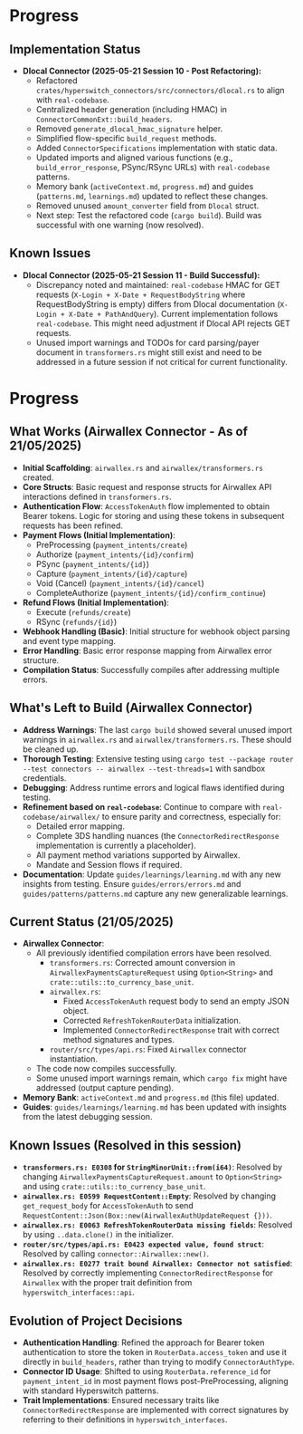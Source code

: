 # Progress

## Implementation Status
- **Dlocal Connector (2025-05-21 Session 10 - Post Refactoring):**
    - Refactored `crates/hyperswitch_connectors/src/connectors/dlocal.rs` to align with `real-codebase`.
    - Centralized header generation (including HMAC) in `ConnectorCommonExt::build_headers`.
    - Removed `generate_dlocal_hmac_signature` helper.
    - Simplified flow-specific `build_request` methods.
    - Added `ConnectorSpecifications` implementation with static data.
    - Updated imports and aligned various functions (e.g., `build_error_response`, PSync/RSync URLs) with `real-codebase` patterns.
    - Memory bank (`activeContext.md`, `progress.md`) and guides (`patterns.md`, `learnings.md`) updated to reflect these changes.
    - Removed unused `amount_converter` field from `Dlocal` struct.
    - Next step: Test the refactored code (`cargo build`). Build was successful with one warning (now resolved).

## Known Issues
- **Dlocal Connector (2025-05-21 Session 11 - Build Successful):**
    - Discrepancy noted and maintained: `real-codebase` HMAC for GET requests (`X-Login + X-Date + RequestBodyString` where RequestBodyString is empty) differs from Dlocal documentation (`X-Login + X-Date + PathAndQuery`). Current implementation follows `real-codebase`. This might need adjustment if Dlocal API rejects GET requests.
    - Unused import warnings and TODOs for card parsing/payer document in `transformers.rs` might still exist and need to be addressed in a future session if not critical for current functionality.
# Progress

## What Works (Airwallex Connector - As of 21/05/2025)

- **Initial Scaffolding**: `airwallex.rs` and `airwallex/transformers.rs` created.
- **Core Structs**: Basic request and response structs for Airwallex API interactions defined in `transformers.rs`.
- **Authentication Flow**: `AccessTokenAuth` flow implemented to obtain Bearer tokens. Logic for storing and using these tokens in subsequent requests has been refined.
- **Payment Flows (Initial Implementation)**:
    - PreProcessing (`payment_intents/create`)
    - Authorize (`payment_intents/{id}/confirm`)
    - PSync (`payment_intents/{id}`)
    - Capture (`payment_intents/{id}/capture`)
    - Void (Cancel) (`payment_intents/{id}/cancel`)
    - CompleteAuthorize (`payment_intents/{id}/confirm_continue`)
- **Refund Flows (Initial Implementation)**:
    - Execute (`refunds/create`)
    - RSync (`refunds/{id}`)
- **Webhook Handling (Basic)**: Initial structure for webhook object parsing and event type mapping.
- **Error Handling**: Basic error response mapping from Airwallex error structure.
- **Compilation Status**: Successfully compiles after addressing multiple errors.

## What's Left to Build (Airwallex Connector)

- **Address Warnings**: The last `cargo build` showed several unused import warnings in `airwallex.rs` and `airwallex/transformers.rs`. These should be cleaned up.
- **Thorough Testing**: Extensive testing using `cargo test --package router --test connectors -- airwallex --test-threads=1` with sandbox credentials.
- **Debugging**: Address runtime errors and logical flaws identified during testing.
- **Refinement based on `real-codebase`**: Continue to compare with `real-codebase/airwallex/` to ensure parity and correctness, especially for:
    - Detailed error mapping.
    - Complete 3DS handling nuances (the `ConnectorRedirectResponse` implementation is currently a placeholder).
    - All payment method variations supported by Airwallex.
    - Mandate and Session flows if required.
- **Documentation**: Update `guides/learnings/learning.md` with any new insights from testing. Ensure `guides/errors/errors.md` and `guides/patterns/patterns.md` capture any new generalizable learnings.

## Current Status (21/05/2025)

- **Airwallex Connector**:
    - All previously identified compilation errors have been resolved.
        - `transformers.rs`: Corrected amount conversion in `AirwallexPaymentsCaptureRequest` using `Option<String>` and `crate::utils::to_currency_base_unit`.
        - `airwallex.rs`:
            - Fixed `AccessTokenAuth` request body to send an empty JSON object.
            - Corrected `RefreshTokenRouterData` initialization.
            - Implemented `ConnectorRedirectResponse` trait with correct method signatures and types.
        - `router/src/types/api.rs`: Fixed `Airwallex` connector instantiation.
    - The code now compiles successfully.
    - Some unused import warnings remain, which `cargo fix` might have addressed (output capture pending).
- **Memory Bank**: `activeContext.md` and `progress.md` (this file) updated.
- **Guides**: `guides/learnings/learning.md` has been updated with insights from the latest debugging session.

## Known Issues (Resolved in this session)

- **`transformers.rs: E0308` for `StringMinorUnit::from(i64)`**: Resolved by changing `AirwallexPaymentsCaptureRequest.amount` to `Option<String>` and using `crate::utils::to_currency_base_unit`.
- **`airwallex.rs: E0599 RequestContent::Empty`**: Resolved by changing `get_request_body` for `AccessTokenAuth` to send `RequestContent::Json(Box::new(AirwallexAuthUpdateRequest {}))`.
- **`airwallex.rs: E0063 RefreshTokenRouterData missing fields`**: Resolved by using `..data.clone()` in the initializer.
- **`router/src/types/api.rs: E0423 expected value, found struct`**: Resolved by calling `connector::Airwallex::new()`.
- **`airwallex.rs: E0277 trait bound Airwallex: Connector not satisfied`**: Resolved by correctly implementing `ConnectorRedirectResponse` for `Airwallex` with the proper trait definition from `hyperswitch_interfaces::api`.

## Evolution of Project Decisions

- **Authentication Handling**: Refined the approach for Bearer token authentication to store the token in `RouterData.access_token` and use it directly in `build_headers`, rather than trying to modify `ConnectorAuthType`.
- **Connector ID Usage**: Shifted to using `RouterData.reference_id` for `payment_intent_id` in most payment flows post-PreProcessing, aligning with standard Hyperswitch patterns.
- **Trait Implementations**: Ensured necessary traits like `ConnectorRedirectResponse` are implemented with correct signatures by referring to their definitions in `hyperswitch_interfaces`.
